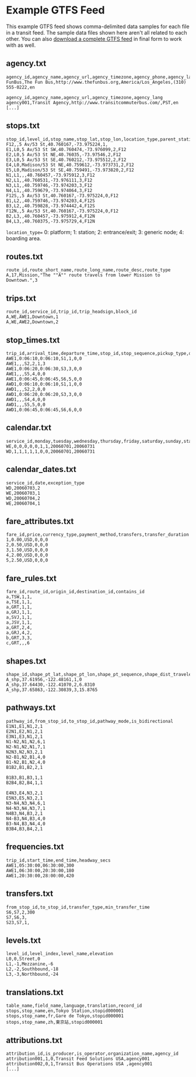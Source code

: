 # Example GTFS Feed

This example GTFS feed shows comma-delimited data samples for each file in a transit feed. The sample data files shown here aren't all related to each other. You can also [download a complete GTFS feed](sample-feed.zip) in final form to work with as well.

## agency.txt

```
agency_id,agency_name,agency_url,agency_timezone,agency_phone,agency_lang
FunBus,The Fun Bus,http://www.thefunbus.org,America/Los_Angeles,(310) 555-0222,en
```

```
agency_id,agency_name,agency_url,agency_timezone,agency_lang
agency001,Transit Agency,http://www.transitcommuterbus.com/,PST,en
[...]
```

## stops.txt

```
stop_id,level_id,stop_name,stop_lat,stop_lon,location_type,parent_station
F12,,5 Av/53 St,40.760167,-73.975224,1,
E1,L0,5 Av/53 St SW,40.760474,-73.976099,2,F12
E2,L0,5 Av/53 St NE,40.76035,-73.97546,2,F12
E3,L0,5 Av/53 St SE,40.760212,-73.975512,2,F12
E4,L0,Madison/53 St NE,40.759612,-73.973731,2,F12
E5,L0,Madison/53 St SE,40.759491,-73.973820,2,F12
N1,L1,,,40.760457,-73.975912,3,F12
N2,L1,,40.760531,-73.976111,3,F12
N3,L1,,40.759746,-73.974203,3,F12
N4,L1,,40.759679,-73.974064,3,F12
F12S,,5 Av/53 St,40.760167,-73.975224,0,F12
B1,L2,,40.759746,-73.974203,4,F12S
B3,L2,,40.759828,-73.974442,4,F12S
F12N,,5 Av/53 St,40.760167,-73.975224,0,F12
B2,L3,,40.760457,-73.975912,4,F12N
B4,L3,,40.760375,-73.975729,4,F12N 
```
`location_type=` 0: platform; 1: station; 2: entrance/exit; 3: generic node; 4: boarding area.

## routes.txt

```
route_id,route_short_name,route_long_name,route_desc,route_type
A,17,Mission,"The ""A"" route travels from lower Mission to Downtown.",3
```

## trips.txt

```
route_id,service_id,trip_id,trip_headsign,block_id
A,WE,AWE1,Downtown,1
A,WE,AWE2,Downtown,2
```

## stop_times.txt

```
trip_id,arrival_time,departure_time,stop_id,stop_sequence,pickup_type,drop_off_type
AWE1,0:06:10,0:06:10,S1,1,0,0
AWE1,,,S2,2,1,3
AWE1,0:06:20,0:06:30,S3,3,0,0
AWE1,,,S5,4,0,0
AWE1,0:06:45,0:06:45,S6,5,0,0
AWD1,0:06:10,0:06:10,S1,1,0,0
AWD1,,,S2,2,0,0
AWD1,0:06:20,0:06:20,S3,3,0,0
AWD1,,,S4,4,0,0
AWD1,,,S5,5,0,0
AWD1,0:06:45,0:06:45,S6,6,0,0
```

## calendar.txt

```
service_id,monday,tuesday,wednesday,thursday,friday,saturday,sunday,start_date,end_date
WE,0,0,0,0,0,1,1,20060701,20060731
WD,1,1,1,1,1,0,0,20060701,20060731
```

## calendar_dates.txt

```
service_id,date,exception_type
WD,20060703,2
WE,20060703,1
WD,20060704,2
WE,20060704,1
```

## fare_attributes.txt

```
fare_id,price,currency_type,payment_method,transfers,transfer_duration
1,0.00,USD,0,0,0
2,0.50,USD,0,0,0
3,1.50,USD,0,0,0
4,2.00,USD,0,0,0
5,2.50,USD,0,0,0
```

## fare_rules.txt

```
fare_id,route_id,origin_id,destination_id,contains_id
a,TSW,1,1,
a,TSE,1,1,
a,GRT,1,1,
a,GRJ,1,1,
a,SVJ,1,1,
a,JSV,1,1,
a,GRT,2,4,
a,GRJ,4,2,
b,GRT,3,3,
c,GRT,,,6
```

## shapes.txt

```
shape_id,shape_pt_lat,shape_pt_lon,shape_pt_sequence,shape_dist_traveled
A_shp,37.61956,-122.48161,1,0
A_shp,37.64430,-122.41070,2,6.8310
A_shp,37.65863,-122.30839,3,15.8765
```

## pathways.txt

```
pathway_id,from_stop_id,to_stop_id,pathway_mode,is_bidirectional
E1N1,E1,N1,2,1
E2N1,E2,N1,2,1
E3N1,E3,N1,2,1
N1-N2,N1,N2,6,1
N2-N1,N2,N1,7,1
N2N3,N2,N3,2,1
N2-B1,N2,B1,4,0
B1-N2,B1,N2,4,0
B1B2,B1,B2,2,1

B1B3,B1,B3,1,1
B2B4,B2,B4,1,1

E4N3,E4,N3,2,1
E5N3,E5,N3,2,1
N3-N4,N3,N4,6,1
N4-N3,N4,N3,7,1
N4B3,N4,B3,2,1
N4-B3,N4,B3,4,0
B3-N4,B3,N4,4,0
B3B4,B3,B4,2,1
```

## frequencies.txt

```
trip_id,start_time,end_time,headway_secs
AWE1,05:30:00,06:30:00,300
AWE1,06:30:00,20:30:00,180
AWE1,20:30:00,28:00:00,420
```

## transfers.txt

```
from_stop_id,to_stop_id,transfer_type,min_transfer_time
S6,S7,2,300
S7,S6,3,
S23,S7,1,
```

## levels.txt

```
level_id,level_index,level_name,elevation
L0,0,Street,0
L1,-1,Mezzanine,-6
L2,-2,Southbound,-18
L3,-3,Northbound,-24
```

## translations.txt

```
table_name,field_name,language,translation,record_id
stops,stop_name,en,Tokyo Station,stopid000001
stops,stop_name,fr,Gare de Tokyo,stopid000001
stops,stop_name,zh,東京站,stopid000001
```

## attributions.txt

```
attribution_id,is_producer,is_operator,organization_name,agency_id
attribution001,1,0,Transit Feed Solutions USA,agency001
attribution002,0,1,Transit Bus Operations USA ,agency001
[...]
```